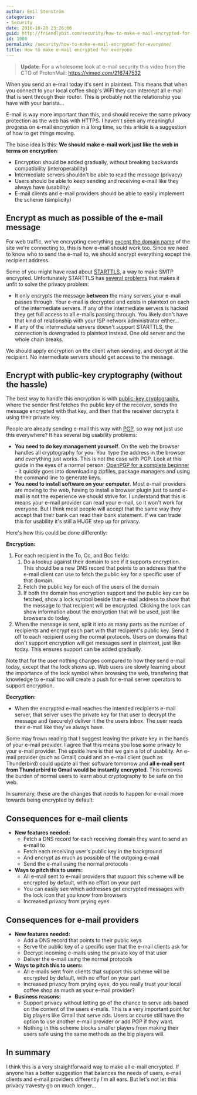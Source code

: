 ```yaml
---
author: Emil Stenström
categories:
- Security
date: 2016-10-28 23:26:00
guid: http://friendlybit.com/security/how-to-make-e-mail-encrypted-for-everyone/
id: 1086
permalink: /security/how-to-make-e-mail-encrypted-for-everyone/
title: How to make e-mail encrypted for everyone
---
```


> **Update**: For a wholesome look at e-mail security this video from the CTO of ProtonMail: <https://vimeo.com/216747532>

When you send an e-mail today it's sent in plaintext. This means that when you connect to your local coffee shop's WiFi they can intercept all e-mail that is sent through their router. This is probably not the relationship you have with your barista…

E-mail is way more important than this, and should receive the same privacy protection as the web has with HTTPS. I haven't seen any meaningful progress on e-mail encryption in a long time, so this article is a suggestion of how to get things moving.

The base idea is this: **We should make e-mail work just like the web in terms on encryption**:

  * Encryption should be added gradually, without breaking backwards compatibility (interoperability)
  * Intermediate servers shouldn't be able to read the message (privacy)
  * Users should be able to keep sending and receiving e-mail like they always have (usability)
  * E-mail clients and e-mail providers should be able to easily implement the scheme (simplicity)

## Encrypt as much as possible of the e-mail message

For web traffic, we've encrypting everything [except the domain name](https://idea.popcount.org/2012-06-16-dissecting-ssl-handshake/) of the site we're connecting to, this is how e-mail should work too. Since we need to know who to send the e-mail to, we should encrypt everything except the recipient address.

Some of you might have read about [STARTTLS](https://en.wikipedia.org/wiki/Opportunistic_TLS), a way to make SMTP encrypted. Unfortunately STARTTLS has [several problems](https://blog.filippo.io/the-sad-state-of-smtp-encryption/) that makes it unfit to solve the privacy problem:

  * It only encrypts the message **between** the many servers your e-mail passes through. Your e-mail is decrypted and exists in plaintext on each of the intermediate servers. If any of the intermediate servers is hacked they get full access to all e-mails passing through. You likely don't have that kind of relationship with your ISP network administrator either…
  * If any of the intermediate servers doesn't support STARTTLS, the connection is downgraded to plaintext instead. One old server and the whole chain breaks.

We should apply encryption on the client when sending, and decrypt at the recipient. No intermediate servers should get access to the message.

## Encrypt with public-key cryptography (without the hassle)

The best way to handle this encryption is with [public-key cryptography](https://en.wikipedia.org/wiki/Public-key_cryptography), where the sender first fetches the public key of the receiver, sends the message encrypted with that key, and then that the receiver decrypts it using their private key.

People are already sending e-mail this way with [PGP](https://en.wikipedia.org/wiki/Pretty_Good_Privacy), so way not just use this everywhere? It has several big usability problems:

  * **You need to do key management yourself**. On the web the browser handles all cryptography for you. You  type the address in the browser and everything just works. This is not the case with PGP. Look at this guide in the eyes of a normal person: [OpenPGP for a complete beginner](http://zacharyvoase.com/2009/08/20/openpgp/) - it quickly goes into downloading zipfiles, package managers and using the command line to generate keys.
  * **You need to install software on your computer**. Most e-mail providers are moving to the web, having to install a browser plugin just to send e-mail is not the experience we should strive for. I understand that this is means your e-mail provider can read your e-mail, so it won't work for everyone. But I think most people will accept that the same way they accept that their bank can read their bank statement. If we can trade this for usability it's still a HUGE step up for privacy.

Here's how this could be done differently:

**Encryption:**

  1. For each recipient in the To, Cc, and Bcc fields:
      1. Do a lookup against their domain to see if it supports encryption. This should be a new DNS record that points to an address that the e-mail client can use to fetch the public key for a specific user of that domain.
      2. Fetch the public key for each of the users of the domain
      3. If both the domain has encryption support and the public key can be fetched, show a lock symbol beside that e-mail address to show that the message to that recipient will be encrypted. Clicking the lock can show information about the encryption that will be used, just like browsers do today.
  2. When the message is sent, split it into as many parts as the number of recipients and encrypt each part with that recipient's public key. Send it off to each recipient using the normal protocols. Users on domains that don't support encryption will get messages sent in plaintext, just like today. This ensures support can be added gradually.

Note that for the user nothing changes compared to how they send e-mail today, except that the lock shows up. Web users are slowly learning about the importance of the lock symbol when browsing the web, transfering that knowledge to e-mail too will create a push for e-mail server operators to support encryption.

**Decryption:**

  * When the encrypted e-mail reaches the intended recipients e-mail server, that server uses the private key for that user to decrypt the message and (securely) deliver it the the users inbox. The user reads their e-mail like they've always have.

Some may frown reading that I suggest leaving the private key in the hands of your e-mail provider. I agree that this means you lose some privacy to your e-mail provider. The upside here is that we gain a lot of usability. An e-mail provider (such as Gmail) could and an e-mail client (such as Thunderbird) could update all their software tomorrow and **all e-mail sent from Thunderbird to Gmail would be instantly encrypted**. This removes the burden of normal users to learn about cryptography to be safe on the web.

In summary, these are the changes that needs to happen for e-mail move towards being encrypted by default:

## Consequences for e-mail clients

  * **New features needed:**
      * Fetch a DNS record for each receiving domain they want to send an e-mail to
      * Fetch each receiving user's public key in the background
      * And encrypt as much as possible of the outgoing e-mail
      * Send the e-mail using the normal protocols
  * **Ways to pitch this to users:**
      * All e-mail sent to e-mail providers that support this scheme will be encrypted by default, with no effort on your part
      * You can easily see which addresses get encrypted messages with the lock icon that you know from browsers
      * Increased privacy from prying eyes

## Consequences for e-mail providers

  * **New features needed:**
      * Add a DNS record that points to their public keys
      * Serve the public key of a specific user that the e-mail clients ask for
      * Decrypt incoming e-mails using the private key of that user
      * Deliver the e-mail using the normal protocols
  * **Ways to pitch this to users:**
      * All e-mails sent from clients that support this scheme will be encrypted by default, with no effort on your part
      * Increased privacy from prying eyes, do you really trust your local coffee shop as much as your e-mail provider?
  * **Business reasons:**
      * Support privacy without letting go of the chance to serve ads based on the content of the users e-mails. This is a very important point for big players like Gmail that serve ads. Users or course still have the option to use another e-mail provider or add PGP if they want.
      * Nothing in this scheme blocks smaller players from making their users safe using the same methods as the big players will.

## In summary

I think this is a very straightforward way to make all e-mail encrypted. If anyone has a better suggestion that balances the needs of users, e-mail clients and e-mail providers differently I'm all ears. But let's not let this privacy travesty go on much longer…
